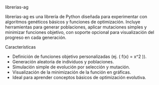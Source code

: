 librerias-ag

librerias-ag es una librería de Python diseñada para experimentar con algoritmos genéticos básicos y funciones de optimización. Incluye herramientas para generar poblaciones, aplicar mutaciones simples y minimizar funciones objetivo, con soporte opcional para visualización del progreso en cada generación.

Características

- Definición de funciones objetivo personalizadas (ej. \( f(x) = x^2 \)).
- Generación aleatoria de individuos y poblaciones.
- Simulación simple de evolución por selección y mutación.
- Visualización de la minimización de la función en gráficas.
- Ideal para aprender conceptos básicos de optimización evolutiva.

